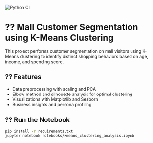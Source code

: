 ![Python CI](https://github.com/SRIJADUTTA77/mall-customer-segmentation/actions/workflows/python-app.yml/badge.svg)
# ?? Mall Customer Segmentation using K-Means Clustering

This project performs customer segmentation on mall visitors using K-Means clustering to identify distinct shopping behaviors based on age, income, and spending score.

## ?? Features
- Data preprocessing with scaling and PCA
- Elbow method and silhouette analysis for optimal clustering
- Visualizations with Matplotlib and Seaborn
- Business insights and persona profiling

## ?? Run the Notebook
```bash
pip install -r requirements.txt
jupyter notebook notebooks/kmeans_clustering_analysis.ipynb

